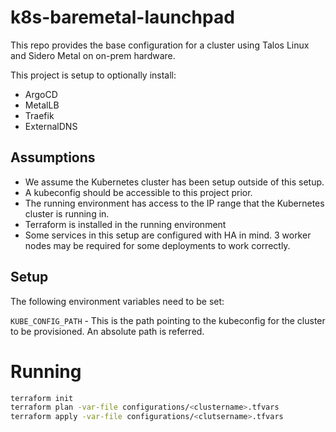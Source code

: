 # k8s-baremetal-launchpad

This repo provides the base configuration for a cluster using Talos Linux and Sidero Metal on on-prem hardware.

This project is setup to optionally install:

* ArgoCD
* MetalLB
* Traefik
* ExternalDNS

## Assumptions

* We assume the Kubernetes cluster has been setup outside of this setup.
* A kubeconfig should be accessible to this project prior.
* The running environment has access to the IP range that the Kubernetes cluster is running in.
* Terraform is installed in the running environment
* Some services in this setup are configured with HA in mind. 3 worker nodes may be required for some deployments to work correctly.

## Setup

The following environment variables need to be set:

`KUBE_CONFIG_PATH` - This is the path pointing to the kubeconfig for the cluster to be provisioned. An absolute path is referred.

# Running

```bash
terraform init
terraform plan -var-file configurations/<clustername>.tfvars
terraform apply -var-file configurations/<clutsername>.tfvars
```

